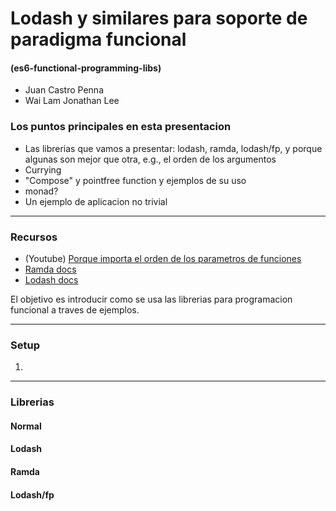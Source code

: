Lodash y similares para soporte de paradigma funcional
=====================================================
#### (es6-functional-programming-libs)

- Juan Castro Penna
- Wai Lam Jonathan Lee


### Los puntos principales en esta presentacion
- Las librerias que vamos a presentar: lodash, ramda, lodash/fp, y porque algunas son mejor que otra, e.g., el orden de los argumentos
- Currying
- "Compose" y pointfree function y ejemplos de su uso 
- monad?
- Un ejemplo de aplicacion no trivial

-----------------------------------------------------

### Recursos
- (Youtube) [Porque importa el orden de los parametros de funciones](https://www.youtube.com/watch?v=m3svKOdZijA)
- [Ramda docs](http://ramdajs.com/)
- [Lodash docs](https://lodash.com/)

El objetivo es introducir como se usa las librerias para programacion funcional a traves de ejemplos.

-----------------------------------------------------

### Setup
1. 

-----------------------------------------------------

### Librerias
#### Normal

#### Lodash

#### Ramda

#### Lodash/fp



